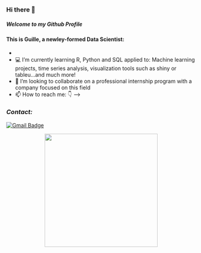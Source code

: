 ### Hi there 👋

##### Welcome to my Github Profile 

#### This is Guille, a newley-formed Data Scientist:
-
- 💻 I’m currently learning R, Python and SQL applied to: Machine learning projects, time series analysis, visualization tools such as shiny or tableu...and much more!
- 👯 I’m looking to collaborate on a professional internship program with a company focused on this field
- 📫 How to reach me: 👇
-->

### _Contact:_
[![Gmail Badge](https://img.shields.io/badge/-guillermodg94@gmial.com-c14438?style=flat-square&logo=Gmail&logoColor=white&link=mailto:guillermodg94@gmial.com)](mailto:'guillermodg94@gmial.com')


<p align="center">
<img src="https://s.yimg.com/uu/api/res/1.2/lSr0sJIzvxETCyzwp2C8UQ--~B/aD00MDA7dz02MzA7YXBwaWQ9eXRhY2h5b24-/https://o.aolcdn.com/hss/storage/midas/d3b171812f67698a296b26ddfd6c8967/201978837/giphy.gif" width="300px">
</p>


